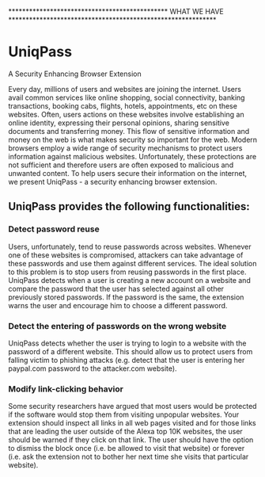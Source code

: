 ********************************************** WHAT WE HAVE ************************************************************
# UniqPass
A Security Enhancing Browser Extension

Every day, millions of users and websites are joining the internet. Users avail common services like online shopping, social connectivity, banking transactions, booking cabs, flights, hotels, appointments, etc on these websites. Often, users actions on these websites involve establishing an online identity, expressing their personal opinions, sharing sensitive documents and transferring money. This flow of sensitive information and money on the web is what makes security so important for the web. Modern browsers employ a wide range of security mechanisms to protect users information against malicious websites. Unfortunately, these protections are not sufficient and therefore users are often exposed to malicious and unwanted content. To help users secure their information on the internet, we present UniqPass - 
a security enhancing browser extension.

## UniqPass provides the following functionalities:

### Detect password reuse
Users, unfortunately, tend to reuse passwords across websites. Whenever one of these websites is compromised, attackers can take advantage of these passwords and use them against different services. The ideal solution to this problem is to stop users from reusing passwords in the first place. UniqPass detects when a user is creating a new account on a website and compare the password that the user has selected against all other previously stored passwords. If the password is the same, the extension warns the user and encourage him to choose a different password.

### Detect the entering of passwords on the wrong website
UniqPass detects whether the user is trying to login to a website with the password of a different website. This should allow us to protect users from falling victim to phishing attacks (e.g. detect that the user is entering her paypal.com password to the attacker.com website). 

### Modify link-clicking behavior
Some security researchers have argued that most users would be protected if the software would stop them from visiting unpopular websites. Your extension should inspect all links in all web pages visited and for those links that are leading the user outside of the Alexa top 10K websites, the user should be warned if they click on that link. The user should have the option to dismiss the block once (i.e. be allowed to visit that website) or forever (i.e. ask the extension not to bother her next time she visits that particular website).

